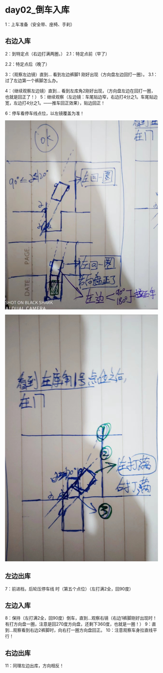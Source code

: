 # day02_倒车入库

1：上车准备（安全带、座椅、手刹）

## 右边入库

2：到特定点（右边打满两圈，）
  2.1：特定点前（早了）


  2.2：特定点后（晚了）

3：（观察左边镜）直到…  看到左边裤脚1 刚好出现（方向盘左边回打一圈）。
 3.1：过了左边第一个裤脚怎么办。
       

4：（继续观察左边镜）直到… 看到左库角2刚好出现，（方向盘左边在回打一圈，也就是回正了！）
5：继续观察（左边镜：车尾贴边窄，右边打4分之1。车尾贴边宽，左边打4分之1。——推车回正效果），贴边回正！

6：停车看停车线点位，以左镜覆盖为准！

![](image/微信图片_20220720221056.jpg )



![](image/微信图片_20220720221039.jpg)





## 左边出库

7：前进档，后轮压停车线   时（第五个点位）（左打满2全，回90度）

## 左边入库

8：保持（左打满2全，回90度）倒车，直到…观察右镜（右边1裤脚刚好出现时！有打方向盘一圈，注意是回270度方向盘，还剩下360度，也就是一圈！）
9：直到…观察看到右边2裤脚时，向右打一圈方向盘回正。
10：注意观察车身拉直线平行！

## 右边出库

11：同理左边出库，方向相反！